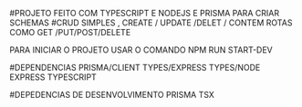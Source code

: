 #PROJETO FEITO COM TYPESCRIPT E NODEJS E PRISMA PARA CRIAR SCHEMAS 
#CRUD SIMPLES , CREATE / UPDATE /DELET /
CONTEM ROTAS COMO GET /PUT/POST/DELETE

PARA INICIAR O PROJETO  USAR O COMANDO 
NPM RUN START-DEV

#DEPENDENCIAS 
PRISMA/CLIENT
TYPES/EXPRESS
TYPES/NODE
EXPRESS
TYPESCRIPT

#DEPEDENCIAS DE DESENVOLVIMENTO
PRISMA
TSX

